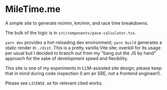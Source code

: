# MileTime.me

A simple site to generate mi/min, km/min, and race time breakdowns.

The bulk of the logic is in `src/components/pace-calculator.tsx`.

`yarn dev` provides a hot-reloading dev environment; `yarn build` generates a static render in `./dist`. This is a pretty vanilla Vite site; overkill for its usage per usual but I decided to branch out from my "bang out the JS by hand" approach for the sake of development speed and flexibility.

This site is one of my experiments in LLM-assisted site design; please keep that in mind during code inspection (I am an SRE, not a frontend engineer!).

Please see `LICENSE.md` for relevant cited works.
